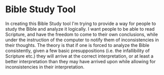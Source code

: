 # Bible Study Tool

In creating this Bible Study tool I'm trying to provide a way for people to study the Bible and analyze it logically. I want people to be able to read Scripture, and have the freedom to come to their own conclusions, while under the instruction of the computer to notify them of inconsistencies in their thoughts. The theory is that if one is forced to analyze the Bible consistently, given a few basic presuppositions (i.e. the infallibility of Scripture etc.) they will arrive at the correct interpretation, or at least a better interpretation than they may have arrived upon while allowing for inconsistencies in their interpretation.
